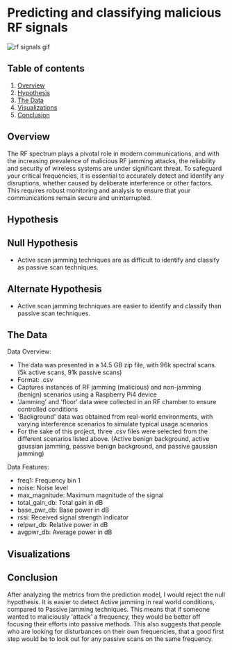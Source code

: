 # Predicting and classifying malicious RF signals

![rf signals gif](https://www.compasseur.com/wp-content/uploads/2023/06/3_livecheck.gif)

## Table of contents
1. [Overview](#overview)
2. [Hypothesis](#hypothesis)
3. [The Data](#the-data)
4. [Visualizations](#visualizations)
5. [Conclusion](#conclusion)

## Overview
The RF spectrum plays a pivotal role in modern communications, and with the increasing prevalence of malicious RF jamming attacks, the reliability and security of wireless systems are under significant threat. To safeguard your critical frequencies, it is essential to accurately detect and identify any disruptions, whether caused by deliberate interference or other factors. This requires robust monitoring and analysis to ensure that your communications remain secure and uninterrupted.

## Hypothesis
## Null Hypothesis
- Active scan jamming techniques are as difficult to identify and classify as passive scan techniques.

## Alternate Hypothesis
- Active scan jamming techniques are easier to identify and classify than passive scan techniques.

## The Data
Data Overview: 
- The data was presented in a 14.5 GB zip file, with 96k spectral scans. (5k active scans, 91k passive scans)
- Format: .csv
- Captures instances of RF jamming (malicious) and non-jamming (benign) scenarios using a Raspberry Pi4 device 
- 'Jamming' and 'floor' data were collected in an RF chamber to ensure controlled conditions
- 'Background' data was obtained from real-world environments, with varying interference scenarios to simulate typical usage scenarios
- For the sake of this project, three .csv files were selected from the different scenarios listed above. (Active benign background, active gaussian jamming, passive benign background, and passive gaussian jamming)

Data Features: 
- freq1: Frequency bin 1
- noise: Noise level
- max_magnitude: Maximum magnitude of the signal
- total_gain_db: Total gain in dB
- base_pwr_db: Base power in dB
- rssi: Received signal strength indicator
- relpwr_db: Relative power in dB
- avgpwr_db: Average power in dB
    


## Visualizations

## Conclusion

After analyzing the metrics from the prediction model, I would reject the null hypothesis. It is easier to detect Active jamming in real world conditions, compared to Passive jamming techniques. This means that if someone wanted to maliciously 'attack' a frequency, they would be better off focusing their efforts into passive methods. This also suggests that people who are looking for disturbances on their own frequencies, that a good first step would be to look out for any passive scans on the same frequency. 